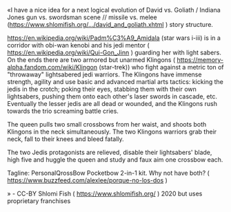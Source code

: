 «I have a nice idea for a next logical evolution of 
David vs. Goliath / Indiana Jones gun vs. swordsman scene // missile vs. melee (https://www.shlomifish.org/.../david_and_goliath.xhtml ) story structure.

https://en.wikipedia.org/wiki/Padm%C3%A9_Amidala (star wars i-iii) is in a corridor with obi-wan kenobi and his jedi mentor ( https://en.wikipedia.org/wiki/Qui-Gon_Jinn ) guarding her with light sabers. On the ends there are two armored but unarmed Klingons ( https://memory-alpha.fandom.com/wiki/Klingon (star-trek)) who fight against a metric ton of "throwaway" lightsabered jedi warriors. The Klingons have immense strength, agility and use basic and advanced martial arts tactics: kicking the jedis in the crotch; poking their eyes, stabbing them with their own lightsabers, pushing them onto each other's laser swords in cascade, etc. Eventually the lesser jedis are all dead or wounded, and the Klingons rush towards the trio screaming battle cries.
 
The queen pulls two small crossbows from her waist, and shoots both Klingons in the neck simultaneously. The two Klingons warriors grab their neck, fall to their knees and bleed fatally.

The two Jedis protagonists are relieved, disable their lightsabers' blade, high five and huggle the queen and study and faux aim one crossbow each.

Tagline: PersonalQrossBow Pocketbow 2-in-1 kit. Why not have both? ( https://www.buzzfeed.com/alexlee/porque-no-los-dos )

» - CC-BY Shlomi Fish ( https://www.shlomifish.org/ ) 2020  but uses proprietary franchises    